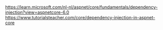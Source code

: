 https://learn.microsoft.com/nl-nl/aspnet/core/fundamentals/dependency-injection?view=aspnetcore-6.0
https://www.tutorialsteacher.com/core/dependency-injection-in-aspnet-core